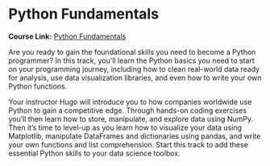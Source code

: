 # Python Fundamentals

**Course Link:** [Python Fundamentals](https://app.datacamp.com/learn/skill-tracks/python-fundamentals)

Are you ready to gain the foundational skills you need to become a Python programmer? In this track, you'll learn the Python basics you need to start on your programming journey, including how to clean real-world data ready for analysis, use data visualization libraries, and even how to write your own Python functions.

Your instructor Hugo will introduce you to how companies worldwide use Python to gain a competitive edge. Through hands-on coding exercises you’ll then learn how to store, manipulate, and explore data using NumPy. Then it’s time to level-up as you learn how to visualize your data using Matplotlib, manipulate DataFrames and dictionaries using pandas, and write your own functions and list comprehension. Start this track to add these essential Python skills to your data science toolbox.